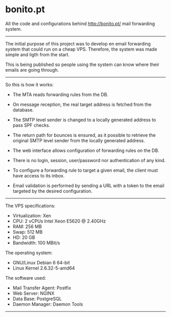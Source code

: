bonito.pt
=========

All the code and configurations behind http://bonito.pt/ mail forwarding system.

---

The initial purpose of this project was to develop en email forwarding system that could run on a cheap VPS. Therefore, the system was made simple and ligth from the start.

This is being published so people using the system can know where their emails are going through.

---

So this is how it works:

- The MTA reads forwarding rules from the DB.
 - On message reception, the real target address is fetched from the database.
 - The SMTP level sender is changed to a locally generated address to pass SPF checks.
 - The return path for bounces is ensured, as it possible to retrieve the original SMTP level sender from the locally generated address.

- The web interface allows configuration of forwarding rules on the DB.
 - There is no login, session, user/password nor authentication of any kind.
 - To configure a forwarding rule to target a given email, the client must have access to its inbox.
 - Email validation is performed by sending a URL with a token to the email targeted by the desired configuration.

---

The VPS specifications:
- Virtualization: Xen
- CPU: 2 vCPUs Intel Xeon E5620 @ 2.40GHz
- RAM: 256 MB
- Swap: 512 MB
- HD: 20 GB
- Bandwidth: 100 MBit/s

The operating system:
- GNU/Linux Debian 6 64-bit
- Linux Kernel 2.6.32-5-amd64

The software used:
- Mail Transfer Agent: Postfix
- Web Server: NGINX
- Data Base: PostgreSQL
- Daemon Manager: Daemon Tools

---
